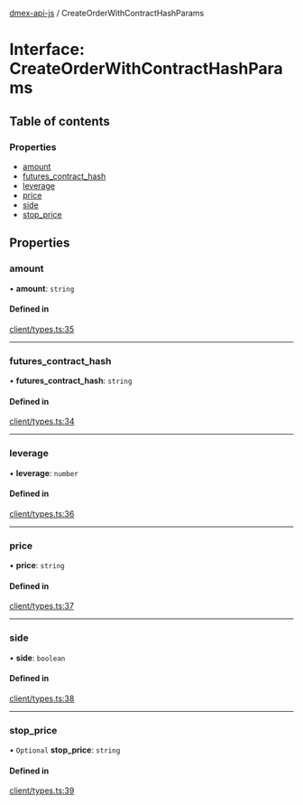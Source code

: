[dmex-api-js](../README.md) / CreateOrderWithContractHashParams

# Interface: CreateOrderWithContractHashParams

## Table of contents

### Properties

- [amount](CreateOrderWithContractHashParams.md#amount)
- [futures\_contract\_hash](CreateOrderWithContractHashParams.md#futures_contract_hash)
- [leverage](CreateOrderWithContractHashParams.md#leverage)
- [price](CreateOrderWithContractHashParams.md#price)
- [side](CreateOrderWithContractHashParams.md#side)
- [stop\_price](CreateOrderWithContractHashParams.md#stop_price)

## Properties

### amount

• **amount**: `string`

#### Defined in

[client/types.ts:35](https://github.com/dmex-app/node-api-js/blob/f3f4876/src/client/types.ts#L35)

___

### futures\_contract\_hash

• **futures\_contract\_hash**: `string`

#### Defined in

[client/types.ts:34](https://github.com/dmex-app/node-api-js/blob/f3f4876/src/client/types.ts#L34)

___

### leverage

• **leverage**: `number`

#### Defined in

[client/types.ts:36](https://github.com/dmex-app/node-api-js/blob/f3f4876/src/client/types.ts#L36)

___

### price

• **price**: `string`

#### Defined in

[client/types.ts:37](https://github.com/dmex-app/node-api-js/blob/f3f4876/src/client/types.ts#L37)

___

### side

• **side**: `boolean`

#### Defined in

[client/types.ts:38](https://github.com/dmex-app/node-api-js/blob/f3f4876/src/client/types.ts#L38)

___

### stop\_price

• `Optional` **stop\_price**: `string`

#### Defined in

[client/types.ts:39](https://github.com/dmex-app/node-api-js/blob/f3f4876/src/client/types.ts#L39)
